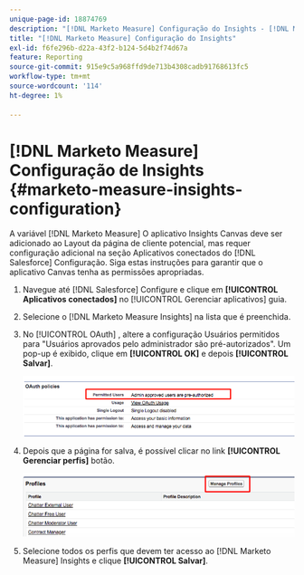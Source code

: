 ```yaml
---
unique-page-id: 18874769
description: "[!DNL Marketo Measure] Configuração do Insights - [!DNL Marketo Measure]"
title: "[!DNL Marketo Measure] Configuração do Insights"
exl-id: f6fe296b-d22a-43f2-b124-5d4b2f74d67a
feature: Reporting
source-git-commit: 915e9c5a968ffd9de713b4308cadb91768613fc5
workflow-type: tm+mt
source-wordcount: '114'
ht-degree: 1%

---
```


# [!DNL Marketo Measure] Configuração de Insights {#marketo-measure-insights-configuration}

A variável [!DNL Marketo Measure] O aplicativo Insights Canvas deve ser adicionado ao Layout da página de cliente potencial, mas requer configuração adicional na seção Aplicativos conectados do [!DNL Salesforce] Configuração. Siga estas instruções para garantir que o aplicativo Canvas tenha as permissões apropriadas.

1. Navegue até [!DNL Salesforce] Configure e clique em **[!UICONTROL Aplicativos conectados]** no [!UICONTROL Gerenciar aplicativos] guia.

1. Selecione o [!DNL Marketo Measure Insights] na lista que é preenchida.

1. No [!UICONTROL OAuth] , altere a configuração Usuários permitidos para &quot;Usuários aprovados pelo administrador são pré-autorizados&quot;. Um pop-up é exibido, clique em **[!UICONTROL OK]** e depois **[!UICONTROL Salvar]**.

   ![](assets/1-1.png)

1. Depois que a página for salva, é possível clicar no link **[!UICONTROL Gerenciar perfis]** botão.

   ![](assets/2-1.png)

1. Selecione todos os perfis que devem ter acesso ao [!DNL Marketo Measure] Insights e clique **[!UICONTROL Salvar]**.
